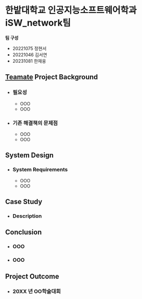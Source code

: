 # 한밭대학교 인공지능소프트웨어학과 iSW_network팀

**팀 구성**
- 20221075 정현서
- 20221046 김서연
- 20231081 한재웅

## <u>Teamate</u> Project Background
- ### 필요성
  - OOO
  - OOO
- ### 기존 해결책의 문제점
  - OOO
  - OOO
  
## System Design
  - ### System Requirements
    - OOO
    - OOO
    
## Case Study
  - ### Description
  
  
## Conclusion
  - ### OOO
  - ### OOO
  
## Project Outcome
- ### 20XX 년 OO학술대회 

